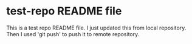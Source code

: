 # test-repo README file
This is a test repo README file.
I just updated this from local repository. Then I used 'git push' to push it to remote repository.
